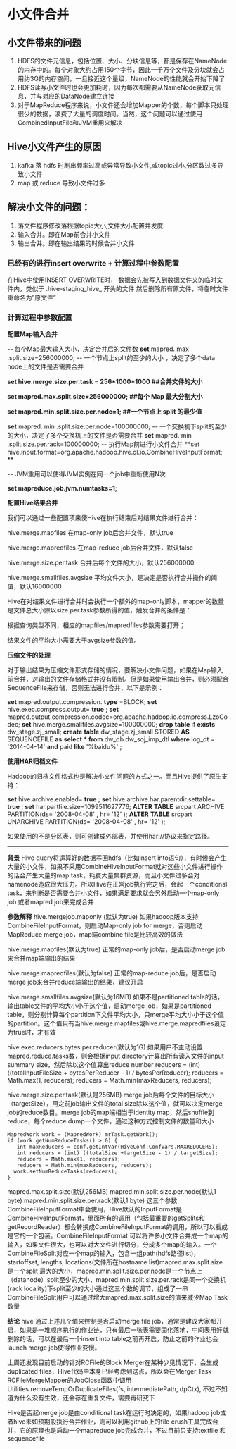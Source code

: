 # 小文件合并

## 小文件带来的问题

1. HDFS的文件元信息，包括位置、大小、分块信息等，都是保存在NameNode的内存中的。每个对象大约占用150个字节，因此一千万个文件及分块就会占用约3G的内存空间，一旦接近这个量级，NameNode的性能就会开始下降了
2. HDFS读写小文件时也会更加耗时，因为每次都需要从NameNode获取元信息，并与对应的DataNode建立连接
3. 对于MapReduce程序来说，小文件还会增加Mapper的个数，每个脚本只处理很少的数据，浪费了大量的调度时间。当然，这个问题可以通过使用CombinedInputFile和JVM重用来解决

## Hive小文件产生的原因

1. kafka 落 hdfs 时刷出频率过高或异常导致小文件,或topic过小,分区数过多导致小文件
2. map 或 reduce 导致小文件过多

## 解决小文件的问题：

1. 落文件程序修改落根据topic大小,文件大小配置并发度.
2. 输入合并。即在Map前合并小文件
3. 输出合并。即在输出结果的时候合并小文件

### 已经有的进行insert overwrite + 计算过程中参数配置

在Hive中使用INSERT OVERWRITE时，
数据会先被写入到数据文件夹的临时文件内，类似于 .hive-staging_hive_ 开头的文件
然后删除所有原文件，将临时文件重命名为”原文件“

### 计算过程中参数配置

**配置Map输入合并**

-- 每个Map最大输入大小，决定合并后的文件数
**set** mapred. max .split.size=256000000;
-- 一个节点上split的至少的大小 ，决定了多个data node上的文件是否需要合并

**set hive.merge.size.per.task = 256\*1000\*1000 ##合并文件的大小**

**set mapred.max.split.size=256000000; ##每个 Map 最大分割大小**

**set mapred.min.split.size.per.node=1; ##一个节点上 split 的最少值**

**set** mapred. min .split.size.per.node=100000000;
-- 一个交换机下split的至少的大小，决定了多个交换机上的文件是否需要合并
**set** mapred. min .split.size.per.rack=100000000;
-- 执行Map前进行小文件合并
**set hive.input.format=org.apache.hadoop.hive.ql.io.CombineHiveInputFormat; **

-- JVM重用可以使得JVM实例在同一个job中重新使用N次

**set mapreduce.job.jvm.numtasks=1;**

**配置Hive结果合并**

我们可以通过一些配置项来使Hive在执行结束后对结果文件进行合并：

hive.merge.mapfiles 在map-only job后合并文件，默认true

hive.merge.mapredfiles 在map-reduce job后合并文件，默认false

hive.merge.size.per.task 合并后每个文件的大小，默认256000000

hive.merge.smallfiles.avgsize 平均文件大小，是决定是否执行合并操作的阈值，默认16000000

Hive在对结果文件进行合并时会执行一个额外的map-only脚本，mapper的数量是文件总大小除以size.per.task参数所得的值，触发合并的条件是：

根据查询类型不同，相应的mapfiles/mapredfiles参数需要打开；

结果文件的平均大小需要大于avgsize参数的值。

**压缩文件的处理**

对于输出结果为压缩文件形式存储的情况，要解决小文件问题，如果在Map输入前合并，对输出的文件存储格式并没有限制。但是如果使用输出合并，则必须配合SequenceFile来存储，否则无法进行合并，以下是示例：

**set** mapred.output.compression. **type** =BLOCK;
**set** hive.exec.compress.output= **true** ;
**set** mapred.output.compression.codec=org.apache.hadoop.io.compress.LzoCodec;
**set** hive.merge.smallfiles.avgsize=100000000;
**drop**  **table** if **exists** dw_stage.zj_small;
**create**  **table** dw_stage.zj_small
STORED **AS** SEQUENCEFILE
**as**  **select** *
**from** dw_db.dw_soj_imp_dtl
**where** log_dt = '2014-04-14'
**and** paid **like** '%baidu%' ;

**使用HAR归档文件**

Hadoop的归档文件格式也是解决小文件问题的方式之一。而且Hive提供了原生支持：

**set** hive.archive.enabled= **true** ;
**set** hive.archive.har.parentdir.settable= **true** ;
**set** har.partfile.size=1099511627776;
**ALTER**  **TABLE** srcpart ARCHIVE PARTITION(ds= '2008-04-08' , hr= '12' );
**ALTER**  **TABLE** srcpart UNARCHIVE PARTITION(ds= '2008-04-08' , hr= '12' );

如果使用的不是分区表，则可创建成外部表，并使用har://协议来指定路径。

---

**背景**
Hive query将运算好的数据写回hdfs（比如insert into语句），有时候会产生大量的小文件，如果不采用CombineHiveInputFormat就对这些小文件进行操作的话会产生大量的map task，耗费大量集群资源，而且小文件过多会对namenode造成很大压力。所以Hive在正常job执行完之后，会起一个conditional task，来判断是否需要合并小文件，如果满足要求就会另外启动一个map-only job 或者mapred job来完成合并

**参数解释**
hive.mergejob.maponly (默认为true)
如果hadoop版本支持CombineFileInputFormat，则启动Map-only job for merge，否则启动  MapReduce merge job，map端combine file是比较高效的做法

hive.merge.mapfiles(默认为true)
正常的map-only job后，是否启动merge job来合并map端输出的结果

hive.merge.mapredfiles(默认为false)
正常的map-reduce job后，是否启动merge job来合并reduce端输出的结果，建议开启

hive.merge.smallfiles.avgsize(默认为16MB)
如果不是partitioned table的话，输出table文件的平均大小小于这个值，启动merge job，如果是partitioned table，则分别计算每个partition下文件平均大小，只merge平均大小小于这个值的partition。这个值只有当hive.merge.mapfiles或hive.merge.mapredfiles设定为true时，才有效

hive.exec.reducers.bytes.per.reducer(默认为1G)
如果用户不主动设置mapred.reduce.tasks数，则会根据input directory计算出所有读入文件的input summary size，然后除以这个值算出reduce number
  reducers = (int) ((totalInputFileSize + bytesPerReducer - 1) / bytesPerReducer);
  reducers = Math.max(1, reducers);
  reducers = Math.min(maxReducers, reducers);

hive.merge.size.per.task(默认是256MB)
merge job后每个文件的目标大小（targetSize），用之前job输出文件的total size除以这个值，就可以决定merge job的reduce数目。merge job的map端相当于identity map，然后shuffle到reduce，每个reduce dump一个文件，通过这种方式控制文件的数量和大小

```
MapredWork work = (MapredWork) mrTask.getWork();
if (work.getNumReduceTasks() > 0) {
   int maxReducers = conf.getIntVar(HiveConf.ConfVars.MAXREDUCERS);
   int reducers = (int) ((totalSize +targetSize - 1) / targetSize);
   reducers = Math.max(1, reducers);
   reducers = Math.min(maxReducers, reducers);
  work.setNumReduceTasks(reducers);
}
```

mapred.max.split.size(默认256MB)
mapred.min.split.size.per.node(默认1 byte)
mapred.min.split.size.per.rack(默认1 byte)
这三个参数CombineFileInputFormat中会使用，Hive默认的InputFormat是CombineHiveInputFormat，里面所有的调用（包括最重要的getSplits和getRecordReader）都会转换成CombineFileInputFormat的调用，所以可以看成是它的一个包装。CombineFileInputFormat 可以将许多小文件合并成一个map的输入，如果文件很大，也可以对大文件进行切分，分成多个map的输入。一个CombineFileSplit对应一个map的输入，包含一组path(hdfs路径list)，startoffset, lengths, locations(文件所在hostname list)mapred.max.split.size是一个split 最大的大小，mapred.min.split.size.per.node是一个节点上（datanode）split至少的大小，mapred.min.split.size.per.rack是同一个交换机(rack locality)下split至少的大小通过这三个数的调节，组成了一串CombineFileSplit用户可以通过增大mapred.max.split.size的值来减少Map Task数量

**结论**
hive 通过上述几个值来控制是否启动merge file job，通常是建议大家都开启，如果是一堆顺序执行的作业链，只有最后一张表需要固化落地，中间表用好就删除的话，可以在最后一个insert into table之前再开启，防止之前的作业也会launch merge job使得作业变慢。

上周还发现目前启动的针对RCFile的Block Merger在某种少见情况下，会生成duplicated files，Hive代码中本身已经考虑到这点，所以会在Merger Task RCFileMergeMapper的JobClose函数中调用Utilities.removeTempOrDuplicateFiles(fs, intermediatePath, dpCtx),  不过不知道为什么没有生效，还会存在重复文件，需要再研究下

Hive是否起merge job是由conditional task在运行时决定的，如果hadoop job或者hive未如预期般执行合并作业，则可以利用github上的file crush工具完成合并，它的原理也是启动一个mapreduce job完成合并，不过目前只支持textfile 和 sequencefile